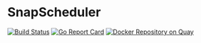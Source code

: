 # SnapScheduler

[![Build Status](https://travis-ci.com/backube/SnapScheduler.svg?branch=master)](https://travis-ci.com/backube/SnapScheduler)
[![Go Report Card](https://goreportcard.com/badge/github.com/backube/SnapScheduler)](https://goreportcard.com/report/github.com/backube/SnapScheduler)
[![Docker Repository on Quay](https://quay.io/repository/backube/snapscheduler/status
        "Docker Repository on Quay")](https://quay.io/repository/backube/snapscheduler)
